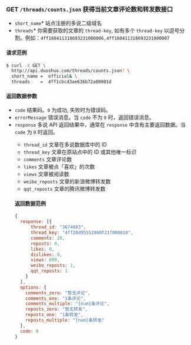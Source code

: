 ### GET `/threads/counts.json` 获得当前文章评论数和转发数接口
  - `short_name`* <String> 站点注册的多说二级域名
  - `threads`* <String> 你需要获取的文章的 `thread-key`, 如有多个 `thread-key` 以逗号分割。例如：`4ff160411318693231000006,4ff160411318693231000007`

#### 请求范例
```bash
$ curl -X GET \
  http://api.duoshuo.com/threads/counts.json? \
  short_name =  official& \
  threads    =  4ff1cbc43ae636b72a00001d
```
#### 返回数据参数
- `code` <Int> 结果码。`0` 为成功, 失败时为错误码。
- `errorMessage` <String> 错误消息。当 `code` 不为 `0` 时，返回错误消息。
- `response` <Object> 多说 API 返回结果中，通常在 `response` 中含有主要返回数据。当 `code` 为 `0` 时返回。
  - `thread_id` <String> 文章在多说数据库中的 ID
  - `thread_key` <String> 文章在原站点中的 ID 或其他唯一标识
  - `comments` <Number> 文章评论数
  - `likes` <Number> 文章被点「喜欢」的次数
  - `views` <Number> 文章被阅读数
  - `weibo_reposts` <Number> 文章的新浪微博转发数
  - `qqt_reposts` <Number> 文章的腾讯微博转发数

#### 返回数据范例
```js
{
  response: [{
      thread_id: "3674083",
      thread_key: "4ff28d95552860f21f000010",
      comments: 20,
      reposts: 0,
      likes: 0,
      dislikes: 0,
      views: 600,
      weibo_reposts: 1,
      qqt_reposts: 1
    }
  ],
  options: {
    comments_zero: "暂无评论",
    comments_one: "1条评论",
    comments_multiple: "{num}条评论",
    reposts_zero: "暂无转发",
    reposts_one: "1条转发",
    reposts_multiple: "{num}条转发"
  },
  code: 0
}
```

